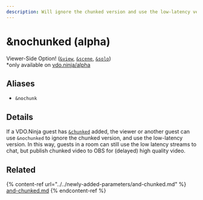 ```yaml
---
description: Will ignore the chunked version and use the low-latency version
---
```


# \&nochunked (alpha)

Viewer-Side Option! ([`&view`](../view-parameters/view.md), [`&scene`](../view-parameters/scene.md), [`&solo`](../mixer-scene-parameters/and-solo.md))\
\*only available on [vdo.ninja/alpha](https://vdo.ninja/alpha/)

## Aliases

* `&nochunk`

## Details

If a VDO.Ninja guest has [`&chunked`](../../newly-added-parameters/and-chunked.md) added, the viewer or another guest can use `&nochunked` to ignore the chunked version, and use the low-latency version. In this way, guests in a room can still use the low latency streams to chat, but publish chunked video to OBS for (delayed) high quality video.

## Related

{% content-ref url="../../newly-added-parameters/and-chunked.md" %}
[and-chunked.md](../../newly-added-parameters/and-chunked.md)
{% endcontent-ref %}
